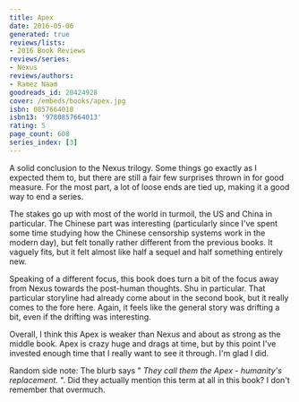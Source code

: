 ```yaml
---
title: Apex
date: 2016-05-06
generated: true
reviews/lists:
- 2016 Book Reviews
reviews/series:
- Nexus
reviews/authors:
- Ramez Naam
goodreads_id: 20424928
cover: /embeds/books/apex.jpg
isbn: 0857664018
isbn13: '9780857664013'
rating: 5
page_count: 608
series_index: [3]
---
```

A solid conclusion to the Nexus trilogy. Some things go exactly as I expected them to, but there are still a fair few surprises thrown in for good measure. For the most part, a lot of loose ends are tied up, making it a good way to end a series.  

The stakes go up with most of the world in turmoil, the US and China in particular. The Chinese part was interesting (particularly since I've spent some time studying how the Chinese censorship systems work in the modern day), but felt tonally rather different from the previous books. It vaguely fits, but it felt almost like half a sequel and half something entirely new.  

<!--more-->

Speaking of a different focus, this book does turn a bit of the focus away from Nexus towards the post-human thoughts. Shu in particular. That particular storyline had already come about in the second book, but it really comes to the fore here. Again, it feels like the general story was drifting a bit, even if the drifting was interesting.  

Overall, I think this Apex is weaker than Nexus and about as strong as the middle book. Apex is crazy huge and drags at time, but by this point I've invested enough time that I really want to see it through. I'm glad I did.  

Random side note: The blurb says " _They call them the Apex - humanity's replacement._ ". Did they actually mention this term at all in this book? I don't remember that overmuch.